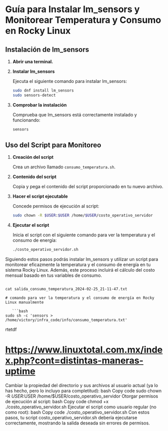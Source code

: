 # Guía para Instalar lm_sensors y Monitorear Temperatura y Consumo en Rocky Linux

## Instalación de lm_sensors

1. **Abrir una terminal.**

2. **Instalar lm_sensors**

   Ejecuta el siguiente comando para instalar lm_sensors:

   ```bash
   sudo dnf install lm_sensors
   sudo sensors-detect
   ```

3. **Comprobar la instalación**

   Comprueba que lm_sensors está correctamente instalado y funcionando:

   ```bash
   sensors
   ```

## Uso del Script para Monitoreo

1. **Creación del script**

   Crea un archivo llamado `consumo_temperatura.sh`.

2. **Contenido del script**

   Copia y pega el contenido del script proporcionado en tu nuevo archivo.

3. **Hacer el script ejecutable**

   Concede permisos de ejecución al script:

   ```bash
   sudo chown -R $USER:$USER /home/$USER/costo_operativo_servidor
   ```

4. **Ejecutar el script**

   Inicia el script con el siguiente comando para ver la temperatura y el consumo de energía:

   ```bash
   ./costo_operativo_servidor.sh
   ```

Siguiendo estos pasos podrás instalar lm_sensors y utilizar un script para monitorear eficazmente la temperatura y el consumo de energía en tu sistema Rocky Linux. Además, este proceso incluirá el cálculo del costo mensual basado en tus variables de consumo.
```

cat salida_consumo_temperatura_2024-02-25_21-11-47.txt

# comando para ver la temperatura y el consumo de energía en Rocky Linux manualmente

   ```bash
sudo sh -c 'sensors > /home/victory/infra_code/info/consumo_temperatura.txt'
```
rtetdf

# https://www.linuxtotal.com.mx/index.php?cont=distintas-maneras-uptime


Cambiar la propiedad del directorio y sus archivos al usuario actual (ya lo has hecho, pero lo incluyo para completitud):
bash
Copy code
sudo chown -R $USER:$USER /home/$USER/costo_operativo_servidor
Otorgar permisos de ejecución al script:
bash
Copy code
chmod +x ./costo_operativo_servidor.sh
Ejecutar el script como usuario regular (no como root):
bash
Copy code
./costo_operativo_servidor.sh
Con estos pasos, tu script costo_operativo_servidor.sh debería ejecutarse correctamente, mostrando la salida deseada sin errores de permisos.
